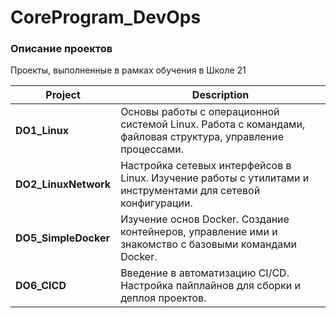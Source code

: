 # CoreProgram_DevOps

### Описание проектов

Проекты, выполненные в рамках обучения в Школе 21

| Project              | Description                                                                                                  |
|----------------------|--------------------------------------------------------------------------------------------------------------|
| **DO1_Linux**        | Основы работы с операционной системой Linux. Работа с командами, файловая структура, управление процессами.  |
| **DO2_LinuxNetwork** | Настройка сетевых интерфейсов в Linux. Изучение работы с утилитами и инструментами для сетевой конфигурации. |
| **DO5_SimpleDocker** | Изучение основ Docker. Создание контейнеров, управление ими и знакомство с базовыми командами Docker.        |
| **DO6_CICD**         | Введение в автоматизацию CI/CD. Настройка пайплайнов для сборки и деплоя проектов.                           |

